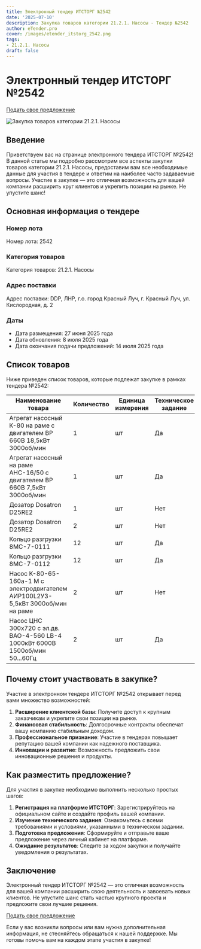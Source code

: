 ```yaml
---
title: Электронный тендер ИТСТОРГ №2542
date: '2025-07-10'
description: Закупка товаров категории 21.2.1. Насосы - Тендер №2542
author: eTender.pro
cover: /images/etender_itstorg_2542.png
tags:
- 21.2.1. Насосы
draft: false
---
```

# Электронный тендер ИТСТОРГ №2542

[Подать свое предложение](https://itstorg.ru/tender-2542?utm_source=etender)

![Закупка товаров категории 21.2.1. Насосы](/images/etender_itstorg_2542.png)

## Введение

Приветствуем вас на странице электронного тендера ИТСТОРГ №2542! В данной статье мы подробно рассмотрим все аспекты закупки товаров категории 21.2.1. Насосы, предоставим вам все необходимые данные для участия в тендере и ответим на наиболее часто задаваемые вопросы. Участие в закупке — это отличная возможность для вашей компании расширить круг клиентов и укрепить позиции на рынке. Не упустите шанс!

## Основная информация о тендере

### Номер лота

Номер лота: 2542

### Категория товаров

Категория товаров: 21.2.1. Насосы

### Адрес поставки

Адрес поставки: DDP, ЛНР, г.о. город Красный Луч, г. Красный Луч, ул. Кислородная, д. 2

### Даты

- Дата размещения: 27 июня 2025 года
- Дата обновления: 8 июля 2025 года
- Дата окончания подачи предложений: 14 июля 2025 года

## Список товаров

Ниже приведен список товаров, которые подлежат закупке в рамках тендера №2542:

| Наименование товара                                                                                         | Количество | Единица измерения | Техническое задание | Доступность |
|---------------------------------------------------------------------------------------------------------|------------|------------------|----------------------|-------------|
| Агрегат насосный К-80 на раме с двигателем ВР 660В 18,5кВт 3000об/мин                                     | 1          | шт              | Да                   | Да          |
| Агрегат насосный на раме АНС-16/50 с двигателем ВР 660В 7,5кВт 3000об/мин                              | 1          | шт              | Да                   | Да          |
| Дозатор Dosatron D25RE2                                                                                 | 1          | шт              | Нет                  | Да          |
| Дозатор Dosatron D25RE2                                                                                 | 2          | шт              | Нет                  | Да          |
| Кольцо разгрузки 8МС-7-0111                                                                               | 12         | шт              | Да                   | Да          |
| Кольцо разгрузки 8МС-7-0112                                                                               | 12         | шт              | Да                   | Да          |
| Насос К-80-65-160а-1 М c электродвигателем АИР100L2У3-5,5кВт 3000об/мин на раме                     | 2          | шт              | Нет                  | Да          |
| Насос ЦНС 300х720 с эл.дв. ВАО-4-560 LB-4 1000кВт 6000В 1500об/мин 50...60Гц                         | 2          | шт              | Да                   | Да          |

## Почему стоит участвовать в закупке?

Участие в электронном тендере ИТСТОРГ №2542 открывает перед вами множество возможностей:

1. **Расширение клиентской базы**: Получите доступ к крупным заказчикам и укрепите свои позиции на рынке.
2. **Финансовая стабильность**: Долгосрочные контракты обеспечат вашу компанию стабильным доходом.
3. **Профессиональное признание**: Участие в тендерах повышает репутацию вашей компании как надежного поставщика.
4. **Инновации и развитие**: Возможность предложить свои инновационные решения и продукты.

## Как разместить предложение?

Для участия в закупке необходимо выполнить несколько простых шагов:

1. **Регистрация на платформе ИТСТОРГ**: Зарегистрируйтесь на официальном сайте и создайте профиль вашей компании.
2. **Изучение технического задания**: Ознакомьтесь с всеми требованиями и условиями, указанными в техническом задании.
3. **Подготовка предложения**: Сформируйте и отправьте ваше предложение через личный кабинет на платформе.
4. **Ожидание результатов**: Следите за ходом закупки и получайте уведомления о результатах.

## Заключение

Электронный тендер ИТСТОРГ №2542 — это отличная возможность для вашей компании расширить свою деятельность и завоевать новых клиентов. Не упустите шанс стать частью крупного проекта и предложите свои лучшие решения.

[Подать свое предложение](https://itstorg.ru/tender-2542?utm_source=etender)

Если у вас возникли вопросы или вам нужна дополнительная информация, не стесняйтесь обращаться к нашей поддержке. Мы готовы помочь вам на каждом этапе участия в закупке!